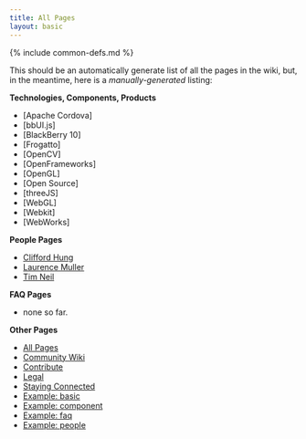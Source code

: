 ```yaml
---
title: All Pages
layout: basic
---
```


{% include common-defs.md %}

This should be an automatically generate list of all the pages in the wiki, but, in the meantime, here is a _manually-generated_ listing:

**Technologies, Components, Products**

* [Apache Cordova]
* [bbUI.js]
* [BlackBerry 10]
* [Frogatto]
* [OpenCV]
* [OpenFrameworks]
* [OpenGL]
* [Open Source]
* [threeJS]
* [WebGL]
* [Webkit]
* [WebWorks]

**People Pages**

* [Clifford Hung](Clifford_Hung.html)
* [Laurence Muller](Laurence_Muller.html)
* [Tim Neil](Tim_Neil.html)

**FAQ Pages**

* none so far.

**Other Pages**

* [All Pages](All_Pages.html)
* [Community Wiki](Community_Wiki.html)
* [Contribute](other/Contribute.html)
* [Legal](other/Legal.html)
* [Staying Connected](Staying_Connected.html)
* [Example: basic](other/example-basic.html)
* [Example: component](other/example-component.html)
* [Example: faq](other/example-faq.html)
* [Example: people](other/example-people.html)